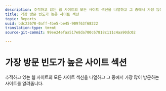 ```yaml
---
description: 추적하고 있는 웹 사이트의 모든 사이트 섹션을 나열하고 그 중에서 가장 많이 방문하는 사이트를 알려줍니다.
title: 가장 방문 빈도가 높은 사이트 섹션
topic: Reports
uuid: bdc23670-0aff-4be5-be45-909f63f68222
translation-type: tm+mt
source-git-commit: 99ee24efaa517e8da700c67818c111c4aa90dc02

---
```



# 가장 방문 빈도가 높은 사이트 섹션

추적하고 있는 웹 사이트의 모든 사이트 섹션을 나열하고 그 중에서 가장 많이 방문하는 사이트를 알려줍니다.

